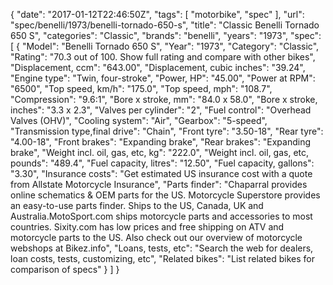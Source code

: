{
    "date": "2017-01-12T22:46:50Z",
    "tags": [
        "motorbike",
        "spec"
    ],
    "url": "spec\/benelli\/1973\/benelli-tornado-650-s",
    "title": "Classic Benelli Tornado 650 S",
    "categories": "Classic",
    "brands": "benelli",
    "years": "1973",
    "spec": [
        {
            "Model": "Benelli Tornado 650 S",
            "Year": "1973",
            "Category": "Classic",
            "Rating": "70.3 out of 100. Show full rating and compare with other bikes",
            "Displacement, ccm": "643.00",
            "Displacement, cubic inches": "39.24",
            "Engine type": "Twin, four-stroke",
            "Power, HP": "45.00",
            "Power at RPM": "6500",
            "Top speed, km\/h": "175.0",
            "Top speed, mph": "108.7",
            "Compression": "9.6:1",
            "Bore x stroke, mm": "84.0 x 58.0",
            "Bore x stroke, inches": "3.3 x 2.3",
            "Valves per cylinder": "2",
            "Fuel control": "Overhead Valves (OHV)",
            "Cooling system": "Air",
            "Gearbox": "5-speed",
            "Transmission type,final drive": "Chain",
            "Front tyre": "3.50-18",
            "Rear tyre": "4.00-18",
            "Front brakes": "Expanding brake",
            "Rear brakes": "Expanding brake",
            "Weight incl. oil, gas, etc, kg": "222.0",
            "Weight incl. oil, gas, etc, pounds": "489.4",
            "Fuel capacity, litres": "12.50",
            "Fuel capacity, gallons": "3.30",
            "Insurance costs": "Get estimated US insurance cost with a quote from Allstate Motorcycle Insurance",
            "Parts finder": "Chaparral provides online schematics & OEM parts for the US.   Motorcycle Superstore provides an easy-to-use parts finder. Ships to the US, Canada, UK and Australia.MotoSport.com ships motorcycle parts and accessories to most countries.    Sixity.com has low prices and free shipping on ATV and motorcycle parts to the US. Also check out our overview of motorcycle webshops at Bikez.info",
            "Loans, tests, etc": "Search the web for dealers, loan costs, tests, customizing, etc",
            "Related bikes": "List related bikes for comparison of specs"
        }
    ]
}
